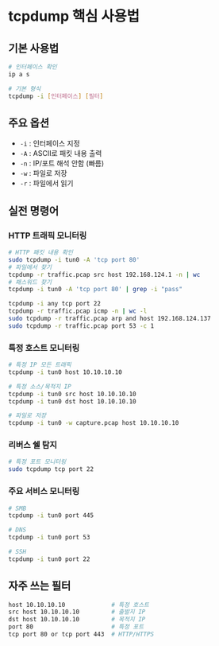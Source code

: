 # tcpdump 핵심 사용법

## 기본 사용법

```bash
# 인터페이스 확인
ip a s

# 기본 형식
tcpdump -i [인터페이스] [필터]
```

## 주요 옵션

- `-i` : 인터페이스 지정
- `-A` : ASCII로 패킷 내용 출력
- `-n` : IP/포트 해석 안함 (빠름)
- `-w` : 파일로 저장
- `-r` : 파일에서 읽기

## 실전 명령어

### HTTP 트래픽 모니터링

```bash
# HTTP 패킷 내용 확인
sudo tcpdump -i tun0 -A 'tcp port 80'
# 파일에서 찾기
tcpdump -r traffic.pcap src host 192.168.124.1 -n | wc
# 패스워드 찾기
tcpdump -i tun0 -A 'tcp port 80' | grep -i "pass"

tcpdump -i any tcp port 22
tcpdump -r traffic.pcap icmp -n | wc -l
sudo tcpdump -r traffic.pcap arp and host 192.168.124.137
sudo tcpdump -r traffic.pcap port 53 -c 1
```

### 특정 호스트 모니터링

```bash
# 특정 IP 모든 트래픽
tcpdump -i tun0 host 10.10.10.10

# 특정 소스/목적지 IP
tcpdump -i tun0 src host 10.10.10.10
tcpdump -i tun0 dst host 10.10.10.10

# 파일로 저장
tcpdump -i tun0 -w capture.pcap host 10.10.10.10
```

### 리버스 쉘 탐지

```bash
# 특정 포트 모니터링
sudo tcpdump tcp port 22
```

### 주요 서비스 모니터링

```bash
# SMB
tcpdump -i tun0 port 445

# DNS
tcpdump -i tun0 port 53

# SSH
tcpdump -i tun0 port 22
```

## 자주 쓰는 필터

```bash
host 10.10.10.10             # 특정 호스트
src host 10.10.10.10         # 출발지 IP
dst host 10.10.10.10         # 목적지 IP
port 80                      # 특정 포트
tcp port 80 or tcp port 443  # HTTP/HTTPS
```
